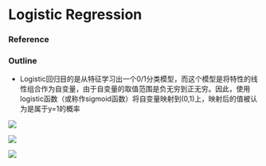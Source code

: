 # Logistic Regression

### Reference

### Outline
+ Logistic回归目的是从特征学习出一个0/1分类模型，而这个模型是将特性的线性组合作为自变量，由于自变量的取值范围是负无穷到正无穷。因此，使用logistic函数（或称作sigmoid函数）将自变量映射到(0,1)上，映射后的值被认为是属于y=1的概率

![](https://pic3.zhimg.com/80/v2-6bf0897a6deb29ba6813ec9143cb2c19_hd.jpg)

![](https://pic3.zhimg.com/80/v2-328e73a24f9d2880434d8d4523eab4f4_hd.jpg)

![](https://pic2.zhimg.com/80/v2-791f908561ca2edafa63b8d16f62b46a_hd.jpg)